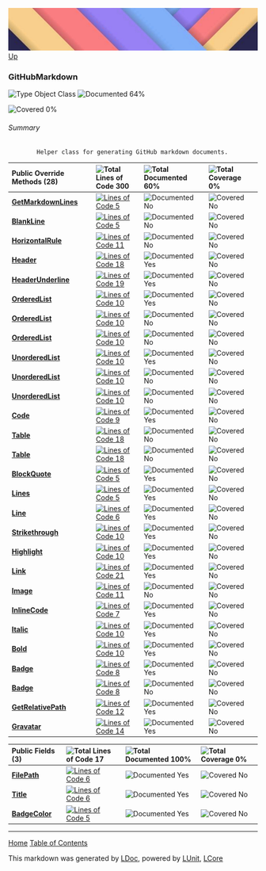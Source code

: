 ![](../Content/LDoc-banner-small.png "")
[Up](../LDoc.md)

### GitHubMarkdown

![Type Object Class](http://b.repl.ca/v1/Type-Object%20Class-blue.png "") ![Documented 64%](http://b.repl.ca/v1/Documented-64%25-yellowgreen.png "")

![Covered 0%](http://b.repl.ca/v1/Covered-0%25-red.png "")


###### Summary

            Helper class for generating GitHub markdown documents.
            

Public  Override Methods (28) | ![Total Lines of Code 300](http://b.repl.ca/v1/Total%20Lines%20of%20Code-300-blue.png "") | ![Total Documented 60%](http://b.repl.ca/v1/Total%20Documented-60%25-yellowgreen.png "") | ![Total Coverage 0%](http://b.repl.ca/v1/Total%20Coverage-0%25-red.png "")
:---  | :---  | :---  | :--- 
**[GetMarkdownLines](GitHubMarkdown_GetMarkdownLines.md)** | [![Lines of Code 5](http://b.repl.ca/v1/Lines%20of%20Code-5-blue.png "")](../Markdown/GitHubMarkdown.cs) | ![Documented No](http://b.repl.ca/v1/Documented-No-red.png "") | ![Covered No](http://b.repl.ca/v1/Covered-No-red.png "")
**[BlankLine](GitHubMarkdown_BlankLine.md)** | [![Lines of Code 5](http://b.repl.ca/v1/Lines%20of%20Code-5-blue.png "")](../Markdown/GitHubMarkdown.cs) | ![Documented No](http://b.repl.ca/v1/Documented-No-red.png "") | ![Covered No](http://b.repl.ca/v1/Covered-No-red.png "")
**[HorizontalRule](GitHubMarkdown_HorizontalRule.md)** | [![Lines of Code 11](http://b.repl.ca/v1/Lines%20of%20Code-11-blue.png "")](../Markdown/GitHubMarkdown.cs) | ![Documented No](http://b.repl.ca/v1/Documented-No-red.png "") | ![Covered No](http://b.repl.ca/v1/Covered-No-red.png "")
**[Header](GitHubMarkdown_Header.md)** | [![Lines of Code 18](http://b.repl.ca/v1/Lines%20of%20Code-18-blue.png "")](../Markdown/GitHubMarkdown.cs) | ![Documented Yes](http://b.repl.ca/v1/Documented-Yes-brightgreen.png "") | ![Covered No](http://b.repl.ca/v1/Covered-No-red.png "")
**[HeaderUnderline](GitHubMarkdown_HeaderUnderline.md)** | [![Lines of Code 19](http://b.repl.ca/v1/Lines%20of%20Code-19-blue.png "")](../Markdown/GitHubMarkdown.cs) | ![Documented Yes](http://b.repl.ca/v1/Documented-Yes-brightgreen.png "") | ![Covered No](http://b.repl.ca/v1/Covered-No-red.png "")
**[OrderedList](GitHubMarkdown_OrderedList.md)** | [![Lines of Code 10](http://b.repl.ca/v1/Lines%20of%20Code-10-blue.png "")](../Markdown/GitHubMarkdown.cs) | ![Documented Yes](http://b.repl.ca/v1/Documented-Yes-brightgreen.png "") | ![Covered No](http://b.repl.ca/v1/Covered-No-red.png "")
**[OrderedList](GitHubMarkdown_OrderedList.md)** | [![Lines of Code 10](http://b.repl.ca/v1/Lines%20of%20Code-10-blue.png "")](../Markdown/GitHubMarkdown.cs) | ![Documented No](http://b.repl.ca/v1/Documented-No-red.png "") | ![Covered No](http://b.repl.ca/v1/Covered-No-red.png "")
**[OrderedList](GitHubMarkdown_OrderedList.md)** | [![Lines of Code 10](http://b.repl.ca/v1/Lines%20of%20Code-10-blue.png "")](../Markdown/GitHubMarkdown.cs) | ![Documented No](http://b.repl.ca/v1/Documented-No-red.png "") | ![Covered No](http://b.repl.ca/v1/Covered-No-red.png "")
**[UnorderedList](GitHubMarkdown_UnorderedList.md)** | [![Lines of Code 10](http://b.repl.ca/v1/Lines%20of%20Code-10-blue.png "")](../Markdown/GitHubMarkdown.cs) | ![Documented Yes](http://b.repl.ca/v1/Documented-Yes-brightgreen.png "") | ![Covered No](http://b.repl.ca/v1/Covered-No-red.png "")
**[UnorderedList](GitHubMarkdown_UnorderedList.md)** | [![Lines of Code 10](http://b.repl.ca/v1/Lines%20of%20Code-10-blue.png "")](../Markdown/GitHubMarkdown.cs) | ![Documented No](http://b.repl.ca/v1/Documented-No-red.png "") | ![Covered No](http://b.repl.ca/v1/Covered-No-red.png "")
**[UnorderedList](GitHubMarkdown_UnorderedList.md)** | [![Lines of Code 10](http://b.repl.ca/v1/Lines%20of%20Code-10-blue.png "")](../Markdown/GitHubMarkdown.cs) | ![Documented No](http://b.repl.ca/v1/Documented-No-red.png "") | ![Covered No](http://b.repl.ca/v1/Covered-No-red.png "")
**[Code](GitHubMarkdown_Code.md)** | [![Lines of Code 9](http://b.repl.ca/v1/Lines%20of%20Code-9-blue.png "")](../Markdown/GitHubMarkdown.cs) | ![Documented Yes](http://b.repl.ca/v1/Documented-Yes-brightgreen.png "") | ![Covered No](http://b.repl.ca/v1/Covered-No-red.png "")
**[Table](GitHubMarkdown_Table.md)** | [![Lines of Code 18](http://b.repl.ca/v1/Lines%20of%20Code-18-blue.png "")](../Markdown/GitHubMarkdown.cs) | ![Documented No](http://b.repl.ca/v1/Documented-No-red.png "") | ![Covered No](http://b.repl.ca/v1/Covered-No-red.png "")
**[Table](GitHubMarkdown_Table.md)** | [![Lines of Code 18](http://b.repl.ca/v1/Lines%20of%20Code-18-blue.png "")](../Markdown/GitHubMarkdown.cs) | ![Documented No](http://b.repl.ca/v1/Documented-No-red.png "") | ![Covered No](http://b.repl.ca/v1/Covered-No-red.png "")
**[BlockQuote](GitHubMarkdown_BlockQuote.md)** | [![Lines of Code 5](http://b.repl.ca/v1/Lines%20of%20Code-5-blue.png "")](../Markdown/GitHubMarkdown.cs) | ![Documented Yes](http://b.repl.ca/v1/Documented-Yes-brightgreen.png "") | ![Covered No](http://b.repl.ca/v1/Covered-No-red.png "")
**[Lines](GitHubMarkdown_Lines.md)** | [![Lines of Code 5](http://b.repl.ca/v1/Lines%20of%20Code-5-blue.png "")](../Markdown/GitHubMarkdown.cs) | ![Documented Yes](http://b.repl.ca/v1/Documented-Yes-brightgreen.png "") | ![Covered No](http://b.repl.ca/v1/Covered-No-red.png "")
**[Line](GitHubMarkdown_Line.md)** | [![Lines of Code 6](http://b.repl.ca/v1/Lines%20of%20Code-6-blue.png "")](../Markdown/GitHubMarkdown.cs) | ![Documented Yes](http://b.repl.ca/v1/Documented-Yes-brightgreen.png "") | ![Covered No](http://b.repl.ca/v1/Covered-No-red.png "")
**[Strikethrough](GitHubMarkdown_Strikethrough.md)** | [![Lines of Code 10](http://b.repl.ca/v1/Lines%20of%20Code-10-blue.png "")](../Markdown/GitHubMarkdown.cs) | ![Documented Yes](http://b.repl.ca/v1/Documented-Yes-brightgreen.png "") | ![Covered No](http://b.repl.ca/v1/Covered-No-red.png "")
**[Highlight](GitHubMarkdown_Highlight.md)** | [![Lines of Code 10](http://b.repl.ca/v1/Lines%20of%20Code-10-blue.png "")](../Markdown/GitHubMarkdown.cs) | ![Documented Yes](http://b.repl.ca/v1/Documented-Yes-brightgreen.png "") | ![Covered No](http://b.repl.ca/v1/Covered-No-red.png "")
**[Link](GitHubMarkdown_Link.md)** | [![Lines of Code 21](http://b.repl.ca/v1/Lines%20of%20Code-21-blue.png "")](../Markdown/GitHubMarkdown.cs) | ![Documented Yes](http://b.repl.ca/v1/Documented-Yes-brightgreen.png "") | ![Covered No](http://b.repl.ca/v1/Covered-No-red.png "")
**[Image](GitHubMarkdown_Image.md)** | [![Lines of Code 11](http://b.repl.ca/v1/Lines%20of%20Code-11-blue.png "")](../Markdown/GitHubMarkdown.cs) | ![Documented No](http://b.repl.ca/v1/Documented-No-red.png "") | ![Covered No](http://b.repl.ca/v1/Covered-No-red.png "")
**[InlineCode](GitHubMarkdown_InlineCode.md)** | [![Lines of Code 7](http://b.repl.ca/v1/Lines%20of%20Code-7-blue.png "")](../Markdown/GitHubMarkdown.cs) | ![Documented Yes](http://b.repl.ca/v1/Documented-Yes-brightgreen.png "") | ![Covered No](http://b.repl.ca/v1/Covered-No-red.png "")
**[Italic](GitHubMarkdown_Italic.md)** | [![Lines of Code 10](http://b.repl.ca/v1/Lines%20of%20Code-10-blue.png "")](../Markdown/GitHubMarkdown.cs) | ![Documented Yes](http://b.repl.ca/v1/Documented-Yes-brightgreen.png "") | ![Covered No](http://b.repl.ca/v1/Covered-No-red.png "")
**[Bold](GitHubMarkdown_Bold.md)** | [![Lines of Code 10](http://b.repl.ca/v1/Lines%20of%20Code-10-blue.png "")](../Markdown/GitHubMarkdown.cs) | ![Documented Yes](http://b.repl.ca/v1/Documented-Yes-brightgreen.png "") | ![Covered No](http://b.repl.ca/v1/Covered-No-red.png "")
**[Badge](GitHubMarkdown_Badge.md)** | [![Lines of Code 8](http://b.repl.ca/v1/Lines%20of%20Code-8-blue.png "")](../Markdown/GitHubMarkdown.cs) | ![Documented Yes](http://b.repl.ca/v1/Documented-Yes-brightgreen.png "") | ![Covered No](http://b.repl.ca/v1/Covered-No-red.png "")
**[Badge](GitHubMarkdown_Badge.md)** | [![Lines of Code 8](http://b.repl.ca/v1/Lines%20of%20Code-8-blue.png "")](../Markdown/GitHubMarkdown.cs) | ![Documented No](http://b.repl.ca/v1/Documented-No-red.png "") | ![Covered No](http://b.repl.ca/v1/Covered-No-red.png "")
**[GetRelativePath](GitHubMarkdown_GetRelativePath.md)** | [![Lines of Code 12](http://b.repl.ca/v1/Lines%20of%20Code-12-blue.png "")](../Markdown/GitHubMarkdown.cs) | ![Documented Yes](http://b.repl.ca/v1/Documented-Yes-brightgreen.png "") | ![Covered No](http://b.repl.ca/v1/Covered-No-red.png "")
**[Gravatar](GitHubMarkdown_Gravatar.md)** | [![Lines of Code 14](http://b.repl.ca/v1/Lines%20of%20Code-14-blue.png "")](../Markdown/GitHubMarkdown.cs) | ![Documented Yes](http://b.repl.ca/v1/Documented-Yes-brightgreen.png "") | ![Covered No](http://b.repl.ca/v1/Covered-No-red.png "")


Public   Fields (3) | ![Total Lines of Code 17](http://b.repl.ca/v1/Total%20Lines%20of%20Code-17-blue.png "") | ![Total Documented 100%](http://b.repl.ca/v1/Total%20Documented-100%25-brightgreen.png "") | ![Total Coverage 0%](http://b.repl.ca/v1/Total%20Coverage-0%25-red.png "")
:---  | :---  | :---  | :--- 
**[FilePath](GitHubMarkdown_FilePath.md)** | [![Lines of Code 6](http://b.repl.ca/v1/Lines%20of%20Code-6-blue.png "")](../Markdown/GitHubMarkdown.cs) | ![Documented Yes](http://b.repl.ca/v1/Documented-Yes-brightgreen.png "") | ![Covered No](http://b.repl.ca/v1/Covered-No-red.png "")
**[Title](GitHubMarkdown_Title.md)** | [![Lines of Code 6](http://b.repl.ca/v1/Lines%20of%20Code-6-blue.png "")](../Markdown/GitHubMarkdown.cs) | ![Documented Yes](http://b.repl.ca/v1/Documented-Yes-brightgreen.png "") | ![Covered No](http://b.repl.ca/v1/Covered-No-red.png "")
**[BadgeColor](GitHubMarkdown_BadgeColor.md)** | [![Lines of Code 5](http://b.repl.ca/v1/Lines%20of%20Code-5-blue.png "")](../Markdown/GitHubMarkdown.cs) | ![Documented Yes](http://b.repl.ca/v1/Documented-Yes-brightgreen.png "") | ![Covered No](http://b.repl.ca/v1/Covered-No-red.png "")




---

[Home](../../README.md) [Table of Contents](../../TableOfContents.md)

This markdown was generated by [LDoc](https://github.com/CodeSingularity/LDoc), powered by [LUnit](https://github.com/CodeSingularity/LUnit), [LCore](https://github.com/CodeSingularity/LCore)
